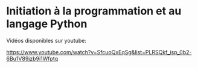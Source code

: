 # Initiation à la programmation et au langage Python

Vidéos disponibles sur youtube:

https://www.youtube.com/watch?v=SfcuoQxEqSg&list=PLRSQkf_isp_0b2-6Bu1V89jzb9i1Wfptq
